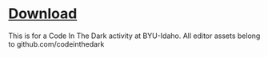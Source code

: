 # <a href="https://github.com/gunther-s/gunther-s.github.io/archive/master.zip" download>Download</a>
This is for a Code In The Dark activity at BYU-Idaho. All editor assets belong to github.com/codeinthedark
